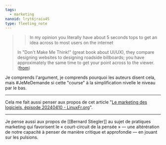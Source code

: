 ```yaml
---
tags:
  - marketing
nanoid: lryt6jraiu45
type: fleeting_note
---
```

> > In my opinion you literally have about 5 seconds tops to get an idea across to most users on the internet
> 
> In "Don't Make Me Think!" (great book about UI/UX), they compare designing websites to designing roadside billboards; you have approximately the same time to get your point across to the viewer.  ([from](https://news.ycombinator.com/item?id=40191134))

Je comprends l'argument, je comprends pourquoi les auteurs disent cela, mais #JeMeDemande si cette "course" à la simplification nivelle le niveau par le bas.

---

Cela me fait aussi penser aux propos de cet article "[Le marketing des logiciels, épisode 20240410 - LinuxFr.org](https://linuxfr.org/users/jeanas/journaux/le-marketing-des-logiciels-episode-20240410)".

---

Je pense aussi aux propos de [[Bernard Stiegler]] au sujet de pratiques marketing qui favorisent le « court-circuit de la pensée » —  une altérération de notre capacité à penser de manière critique et approfondie — en jouant sur les pulsions.
